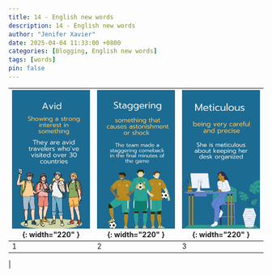 ```yaml
---
title: 14 - English new words
description: 14 - English new words
author: "Jenifer Xavier"
date: 2025-04-04 11:33:00 +0800
categories: [Blogging, English new words]
tags: [words]
pin: false
---
```


| ![Idioms](/assets/img/14-english-new-words/1.png){: width="220" } | ![Idioms](/assets/img/14-english-new-words/2.png){: width="220" } | ![Idioms](/assets/img/14-english-new-words/3.png){: width="220" } |
| ----------------------------------------------------------------- | ----------------------------------------------------------------- | ----------------------------------------------------------------- |
| 1                                                                 | 2                                                                 | 3                                                                 |

|
